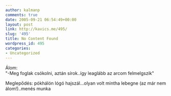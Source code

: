```yaml
---
author: kalmanp
comments: true
date: 2005-09-21 06:54:49+00:00
layout: post
link: http://kavics.me/495/
slug: '495'
title: No Content Found
wordpress_id: 495
categories:
- Uncategorized
---
```


Álom:  
"-Meg foglak csókolni, aztán sírok..így leaglább az arcom felmelgszik"




Meglepődés: pókhálón lógó hajszál...olyan volt mintha lebegne (az már nem álom!)..menés munka
